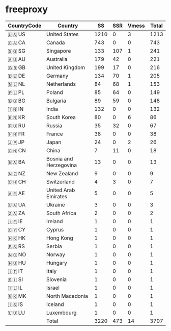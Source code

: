 # freeproxy

|CountryCode|Country|SS|SSR|Vmess|Total|
|  ----  | ----  |  ----  | ----  |  ----  | ----  |
|🇺🇸 US|United States|1210|0|3|1213|
|🇨🇦 CA|Canada|743|0|0|743|
|🇸🇬 SG|Singapore|133|107|1|241|
|🇦🇺 AU|Australia|179|42|0|221|
|🇬🇧 GB|United Kingdom|199|17|0|216|
|🇩🇪 DE|Germany|134|70|1|205|
|🇳🇱 NL|Netherlands|84|68|1|153|
|🇵🇱 PL|Poland|85|64|0|149|
|🇧🇬 BG|Bulgaria|89|59|0|148|
|🇮🇳 IN|India|132|0|0|132|
|🇰🇷 KR|South Korea|80|0|6|86|
|🇷🇺 RU|Russia|35|32|0|67|
|🇫🇷 FR|France|38|0|0|38|
|🇯🇵 JP|Japan|24|0|2|26|
|🇨🇳 CN|China|7|11|0|18|
|🇧🇦 BA|Bosnia and Herzegovina|13|0|0|13|
|🇳🇿 NZ|New Zealand|9|0|0|9|
|🇨🇭 CH|Switzerland|4|3|0|7|
|🇦🇪 AE|United Arab Emirates|5|0|0|5|
|🇺🇦 UA|Ukraine|3|0|0|3|
|🇿🇦 ZA|South Africa|2|0|0|2|
|🇮🇪 IE|Ireland|1|0|0|1|
|🇨🇾 CY|Cyprus|1|0|0|1|
|🇭🇰 HK|Hong Kong|1|0|0|1|
|🇷🇸 RS|Serbia|1|0|0|1|
|🇳🇴 NO|Norway|1|0|0|1|
|🇭🇺 HU|Hungary|1|0|0|1|
|🇮🇹 IT|Italy|1|0|0|1|
|🇸🇮 SI|Slovenia|1|0|0|1|
|🇮🇱 IL|Israel|1|0|0|1|
|🇲🇰 MK|North Macedonia|1|0|0|1|
|🇮🇸 IS|Iceland|1|0|0|1|
|🇱🇺 LU|Luxembourg|1|0|0|1|
||Total|3220|473|14|3707|
